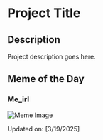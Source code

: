 # Project Title

## Description

Project description goes here.

## Meme of the Day

### Me_irl
![Meme Image](https://i.redd.it/1syi5ojqogpe1.png)

Updated on: [3/19/2025]